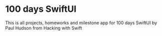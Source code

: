 # 100 days SwiftUI
 This is all projects, homeworks and milestone app for 100 days SwiftUI by Paul Hudson from Hacking with Swift
